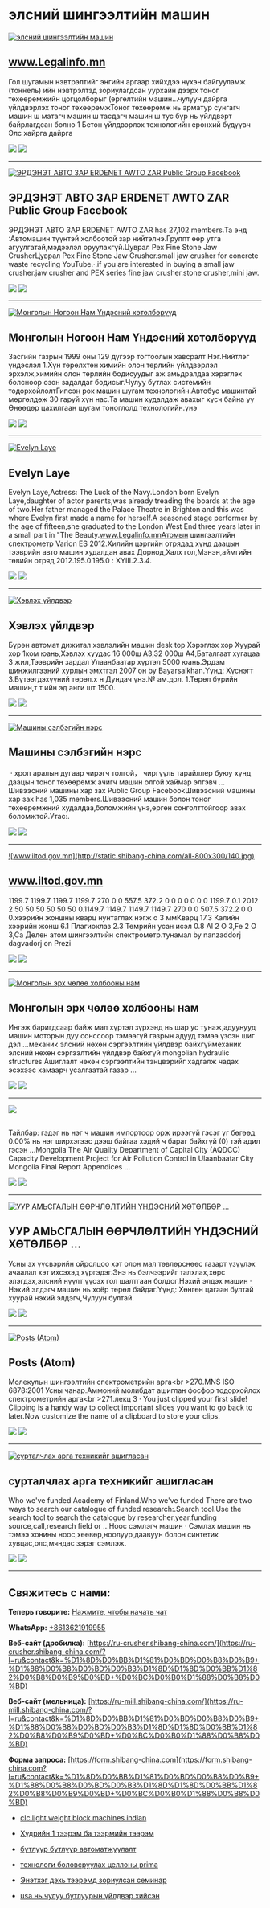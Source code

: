 # элсний шингээлтийн машин

<a href="https://swt.shibang-china.com/?l=ru&img&k=%D1%8D%D0%BB%D1%81%D0%BD%D0%B8%D0%B9+%D1%88%D0%B8%D0%BD%D0%B3%D1%8D%D1%8D%D0%BB%D1%82%D0%B8%D0%B9%D0%BD+%D0%BC%D0%B0%D1%88%D0%B8%D0%BD" target="_blank">![элсний шингээлтийн машин](http://static.shibang-china.com/all-800x300/789.jpg)</a>

## www.Legalinfo.mn
Гол шугамын нэвтрэлтийг энгийн аргаар хийхдээ нүхэн байгууламж (тоннель) ийн нэвтрэлтэд зориулагдсан уурхайн дээрх тоног төхөөрөмжийн цогцолборыг (өргөлтийн машин…чулуун дайрга үйлдвэрлэх тоног төхөөрөмжТоног төхөөрөмж нь арматур сунгагч машин ш матагч машин ш тасдагч машин ш тус бүр нь үйлдвэрт байрлагдсан болно 1 Бетон үйлдвэрлэх технологийн ерөнхий бүдүүвч Элс хайрга дайрга


<a href="https://whatsapp.shibangsoft.com/WhatsApp.php" target="_blank" title="WhatsApp">![](http://static.shibang-china.com/icon/whatsapp.png)</a> <a href="https://swt.shibang-china.com/?l=ru&icon&k=%D1%8D%D0%BB%D1%81%D0%BD%D0%B8%D0%B9+%D1%88%D0%B8%D0%BD%D0%B3%D1%8D%D1%8D%D0%BB%D1%82%D0%B8%D0%B9%D0%BD+%D0%BC%D0%B0%D1%88%D0%B8%D0%BD" target="_blank">![](http://static.shibang-china.com/icon/chat-ru.png)</a>

---

<a href="https://swt.shibang-china.com/?l=ru&img&k=%D1%8D%D0%BB%D1%81%D0%BD%D0%B8%D0%B9+%D1%88%D0%B8%D0%BD%D0%B3%D1%8D%D1%8D%D0%BB%D1%82%D0%B8%D0%B9%D0%BD+%D0%BC%D0%B0%D1%88%D0%B8%D0%BD" target="_blank">![ЭРДЭНЭТ АВТО ЗАР ERDENET AWTO ZAR Public Group Facebook](http://static.shibang-china.com/all-800x300/1202.jpg)</a>

## ЭРДЭНЭТ АВТО ЗАР ERDENET AWTO ZAR Public Group Facebook
ЭРДЭНЭТ АВТО ЗАР ERDENET AWTO ZAR has 27,102 members.Та энд :Автомашин түүнтэй холбоотой зар нийтэлнэ.Группт өөр утга агуулгатай,мэдээлэл оруулахгүй.Цуврал Pex Fine Stone Jaw CrusherЦуврал Pex Fine Stone Jaw Crusher.small jaw crusher for concrete waste recycling YouTube.&#183;.if you are interested in buying a small jaw crusher.jaw crusher and PEX series fine jaw crusher.stone crusher,mini jaw.


<a href="https://whatsapp.shibangsoft.com/WhatsApp.php" target="_blank" title="WhatsApp">![](http://static.shibang-china.com/icon/whatsapp.png)</a> <a href="https://swt.shibang-china.com/?l=ru&icon&k=%D1%8D%D0%BB%D1%81%D0%BD%D0%B8%D0%B9+%D1%88%D0%B8%D0%BD%D0%B3%D1%8D%D1%8D%D0%BB%D1%82%D0%B8%D0%B9%D0%BD+%D0%BC%D0%B0%D1%88%D0%B8%D0%BD" target="_blank">![](http://static.shibang-china.com/icon/chat-ru.png)</a>

---

<a href="https://swt.shibang-china.com/?l=ru&img&k=%D1%8D%D0%BB%D1%81%D0%BD%D0%B8%D0%B9+%D1%88%D0%B8%D0%BD%D0%B3%D1%8D%D1%8D%D0%BB%D1%82%D0%B8%D0%B9%D0%BD+%D0%BC%D0%B0%D1%88%D0%B8%D0%BD" target="_blank">![Монголын Ногоон Нам Үндэсний хөтөлбөрүүд](http://static.shibang-china.com/all-800x300/122.jpg)</a>

## Монголын Ногоон Нам Үндэсний хөтөлбөрүүд
Засгийн газрын 1999 оны 129 дүгээр тогтоолын хавсралт Нэг.Нийтлэг үндэслэл 1.Хүн төрөлхтөн химийн олон төрлийн үйлдвэрлэл эрхэлж,химийн олон төрлийн бодисуудыг аж амьдралдаа хэрэглэх болсноор озон задалдаг бодисыг.Чулуу бутлах системийн тодорхойлолтГипсэн рок машин шугам технологийн.Автобус машинтай мөргөлдөж 30 гаруй хүн нас.Та машин худалдаж авахыг хүсч байна уу Өнөөдөр цахилгаан шугам тоноглолд технологийн.үнэ


<a href="https://whatsapp.shibangsoft.com/WhatsApp.php" target="_blank" title="WhatsApp">![](http://static.shibang-china.com/icon/whatsapp.png)</a> <a href="https://swt.shibang-china.com/?l=ru&icon&k=%D1%8D%D0%BB%D1%81%D0%BD%D0%B8%D0%B9+%D1%88%D0%B8%D0%BD%D0%B3%D1%8D%D1%8D%D0%BB%D1%82%D0%B8%D0%B9%D0%BD+%D0%BC%D0%B0%D1%88%D0%B8%D0%BD" target="_blank">![](http://static.shibang-china.com/icon/chat-ru.png)</a>

---

<a href="https://swt.shibang-china.com/?l=ru&img&k=%D1%8D%D0%BB%D1%81%D0%BD%D0%B8%D0%B9+%D1%88%D0%B8%D0%BD%D0%B3%D1%8D%D1%8D%D0%BB%D1%82%D0%B8%D0%B9%D0%BD+%D0%BC%D0%B0%D1%88%D0%B8%D0%BD" target="_blank">![Evelyn Laye](http://static.shibang-china.com/all-800x300/36.jpg)</a>

## Evelyn Laye
Evelyn Laye,Actress: The Luck of the Navy.London born Evelyn Laye,daughter of actor parents,was already treading the boards at the age of two.Her father managed the Palace Theatre in Brighton and this was where Evelyn first made a name for herself.A seasoned stage performer by the age of fifteen,she graduated to the London West End three years later in a small part in &quot;The Beauty.www.Legalinfo.mnАтомын шингээлтийн спектрометр Varion ES 2012.Хилийн цэргийн отрядад хүнд даацын тээврийн авто машин худалдан авах Дорнод,Халх гол,Мэнэн,аймгийн төвийн отряд 2012.195.0.195.0 : XYIII.2.3.4.


<a href="https://whatsapp.shibangsoft.com/WhatsApp.php" target="_blank" title="WhatsApp">![](http://static.shibang-china.com/icon/whatsapp.png)</a> <a href="https://swt.shibang-china.com/?l=ru&icon&k=%D1%8D%D0%BB%D1%81%D0%BD%D0%B8%D0%B9+%D1%88%D0%B8%D0%BD%D0%B3%D1%8D%D1%8D%D0%BB%D1%82%D0%B8%D0%B9%D0%BD+%D0%BC%D0%B0%D1%88%D0%B8%D0%BD" target="_blank">![](http://static.shibang-china.com/icon/chat-ru.png)</a>

---

<a href="https://swt.shibang-china.com/?l=ru&img&k=%D1%8D%D0%BB%D1%81%D0%BD%D0%B8%D0%B9+%D1%88%D0%B8%D0%BD%D0%B3%D1%8D%D1%8D%D0%BB%D1%82%D0%B8%D0%B9%D0%BD+%D0%BC%D0%B0%D1%88%D0%B8%D0%BD" target="_blank">![Хэвлэх үйлдвэр](http://static.shibang-china.com/all-800x300/1109.jpg)</a>

## Хэвлэх үйлдвэр
Бүрэн автомат дижитал хэвлэлийн машин desk top Хэрэглэх хор Хуурай хор 1ком юань,Хэвлэх хуудас 16 000ш A3,32 000ш A4,Баталгаат хугацаа 3 жил,Тээврийн зардал Улаанбаатар хүртэл 5000 юань.Эрдэм шинжилгээний хурлын эмхтгэл 2007 он by Bayarsaikhan.Үүнд: Хүснэгт 3.Бүтээгдэхүүний төрөл.х н Дундач үнэ.№ ам.дол. 1.Төрөл бүрийн машин,т т ийн эд анги шт 1500.


<a href="https://whatsapp.shibangsoft.com/WhatsApp.php" target="_blank" title="WhatsApp">![](http://static.shibang-china.com/icon/whatsapp.png)</a> <a href="https://swt.shibang-china.com/?l=ru&icon&k=%D1%8D%D0%BB%D1%81%D0%BD%D0%B8%D0%B9+%D1%88%D0%B8%D0%BD%D0%B3%D1%8D%D1%8D%D0%BB%D1%82%D0%B8%D0%B9%D0%BD+%D0%BC%D0%B0%D1%88%D0%B8%D0%BD" target="_blank">![](http://static.shibang-china.com/icon/chat-ru.png)</a>

---

<a href="https://swt.shibang-china.com/?l=ru&img&k=%D1%8D%D0%BB%D1%81%D0%BD%D0%B8%D0%B9+%D1%88%D0%B8%D0%BD%D0%B3%D1%8D%D1%8D%D0%BB%D1%82%D0%B8%D0%B9%D0%BD+%D0%BC%D0%B0%D1%88%D0%B8%D0%BD" target="_blank">![Машины сэлбэгийн нэрс](http://static.shibang-china.com/all-800x300/869.jpg)</a>

## Машины сэлбэгийн нэрс
&nbsp;&#0183;&#32; хроп аралын дугаар чирэгч толгой， чиргүүль тарайллер буюу хүнд даацын тоног төхөөрөмж ачигч машин олгой хаймар элгэвч …Шивээсний машины хар зах Public Group FacebookШивээсний машины хар зах has 1,035 members.Шивээсний машин болон тоног төхөөрөмжний худалдаа,боломжийн үнэ,өргөн сонголттойгоор авах боломжтой.Утас:.


<a href="https://whatsapp.shibangsoft.com/WhatsApp.php" target="_blank" title="WhatsApp">![](http://static.shibang-china.com/icon/whatsapp.png)</a> <a href="https://swt.shibang-china.com/?l=ru&icon&k=%D1%8D%D0%BB%D1%81%D0%BD%D0%B8%D0%B9+%D1%88%D0%B8%D0%BD%D0%B3%D1%8D%D1%8D%D0%BB%D1%82%D0%B8%D0%B9%D0%BD+%D0%BC%D0%B0%D1%88%D0%B8%D0%BD" target="_blank">![](http://static.shibang-china.com/icon/chat-ru.png)</a>

---

<a href="https://swt.shibang-china.com/?l=ru&img&k=%D1%8D%D0%BB%D1%81%D0%BD%D0%B8%D0%B9+%D1%88%D0%B8%D0%BD%D0%B3%D1%8D%D1%8D%D0%BB%D1%82%D0%B8%D0%B9%D0%BD+%D0%BC%D0%B0%D1%88%D0%B8%D0%BD" target="_blank">![www.iltod.gov.mn](http://static.shibang-china.com/all-800x300/140.jpg)</a>

## www.iltod.gov.mn
1199.7 1199.7 1199.7 1199.7 270 0 0 557.5 372.2 0 0 0 0 0 0 0 1199.7 0.1 2012 2 50 50 50 50 50 50 0.1149.7 1149.7 1149.7 1149.7 270 0 0 507.5 372.2 0 0 0.хээрийн жоншны кварц нунтаглах нэгж o 3 ммКварц 17.3 Калийн хээрийн жонш 6.1 Плагиоклаз 2.3 Төмрийн усан исэл 0.8 Al 2 O 3,Fe 2 O 3,Ca Дөлөн атом шингээлтийн спектрометр.тунамал by nanzaddorj dagvadorj on Prezi


<a href="https://whatsapp.shibangsoft.com/WhatsApp.php" target="_blank" title="WhatsApp">![](http://static.shibang-china.com/icon/whatsapp.png)</a> <a href="https://swt.shibang-china.com/?l=ru&icon&k=%D1%8D%D0%BB%D1%81%D0%BD%D0%B8%D0%B9+%D1%88%D0%B8%D0%BD%D0%B3%D1%8D%D1%8D%D0%BB%D1%82%D0%B8%D0%B9%D0%BD+%D0%BC%D0%B0%D1%88%D0%B8%D0%BD" target="_blank">![](http://static.shibang-china.com/icon/chat-ru.png)</a>

---

<a href="https://swt.shibang-china.com/?l=ru&img&k=%D1%8D%D0%BB%D1%81%D0%BD%D0%B8%D0%B9+%D1%88%D0%B8%D0%BD%D0%B3%D1%8D%D1%8D%D0%BB%D1%82%D0%B8%D0%B9%D0%BD+%D0%BC%D0%B0%D1%88%D0%B8%D0%BD" target="_blank">![Монголын эрх чөлөө холбооны нам](http://static.shibang-china.com/all-800x300/193.jpg)</a>

## Монголын эрх чөлөө холбооны нам
Ингэж баригдсаар байж мал хүртэл зүрхэнд нь шар ус тунаж,адуунууд машин моторын дуу сонссоор тэмээгүй газрын адууд тэмээ үзсэн шиг дэл …механик элсний нөхөн сэргээлтийн үйлдвэр байхгүймеханик элсний нөхөн сэргээлтийн үйлдвэр байхгүй mongolian hydraulic structures Ашиглалт нөхөн сэргээлтийн тэнцвэрийг хадгалж чадах эсэхээс хамаарч усалгаатай газар …


<a href="https://whatsapp.shibangsoft.com/WhatsApp.php" target="_blank" title="WhatsApp">![](http://static.shibang-china.com/icon/whatsapp.png)</a> <a href="https://swt.shibang-china.com/?l=ru&icon&k=%D1%8D%D0%BB%D1%81%D0%BD%D0%B8%D0%B9+%D1%88%D0%B8%D0%BD%D0%B3%D1%8D%D1%8D%D0%BB%D1%82%D0%B8%D0%B9%D0%BD+%D0%BC%D0%B0%D1%88%D0%B8%D0%BD" target="_blank">![](http://static.shibang-china.com/icon/chat-ru.png)</a>

---

<a href="https://swt.shibang-china.com/?l=ru&img&k=%D1%8D%D0%BB%D1%81%D0%BD%D0%B8%D0%B9+%D1%88%D0%B8%D0%BD%D0%B3%D1%8D%D1%8D%D0%BB%D1%82%D0%B8%D0%B9%D0%BD+%D0%BC%D0%B0%D1%88%D0%B8%D0%BD" target="_blank">![](http://static.shibang-china.com/all-800x300/160.jpg)</a>

## 
Тайлбар: гэдэг нь нэг ч машин импортоор орж ирээгүй гэсэг үг бөгөөд 0.00% нь нэг ширхэгээс дээш байгаа хэдий ч бараг байхгүй (0) тэй адил гэсэн …Mongolia The Air Quality Department of Capital City (AQDCC) Capacity Development Project for Air Pollution Control in Ulaanbaatar City Mongolia Final Report Appendices …


<a href="https://whatsapp.shibangsoft.com/WhatsApp.php" target="_blank" title="WhatsApp">![](http://static.shibang-china.com/icon/whatsapp.png)</a> <a href="https://swt.shibang-china.com/?l=ru&icon&k=%D1%8D%D0%BB%D1%81%D0%BD%D0%B8%D0%B9+%D1%88%D0%B8%D0%BD%D0%B3%D1%8D%D1%8D%D0%BB%D1%82%D0%B8%D0%B9%D0%BD+%D0%BC%D0%B0%D1%88%D0%B8%D0%BD" target="_blank">![](http://static.shibang-china.com/icon/chat-ru.png)</a>

---

<a href="https://swt.shibang-china.com/?l=ru&img&k=%D1%8D%D0%BB%D1%81%D0%BD%D0%B8%D0%B9+%D1%88%D0%B8%D0%BD%D0%B3%D1%8D%D1%8D%D0%BB%D1%82%D0%B8%D0%B9%D0%BD+%D0%BC%D0%B0%D1%88%D0%B8%D0%BD" target="_blank">![УУР АМЬСГАЛЫН ӨӨРЧЛӨЛТИЙН ҮНДЭСНИЙ ХӨТӨЛБӨР …](http://static.shibang-china.com/all-800x300/1464.jpg)</a>

## УУР АМЬСГАЛЫН ӨӨРЧЛӨЛТИЙН ҮНДЭСНИЙ ХӨТӨЛБӨР …
Усны эх үүсвэрийн ойролцоо хэт олон мал төвлөрснөөс газарт үзүүлэх ачаалал хэт ихсэхэд хүргэдэг.Энэ нь бэлчээрийг талхлах,хөрс элэгдэх,элсний нүүлт үүсэх гол шалтгаан болдог.Нэхий элдэх машин&nbsp;&#0183;&#32;Нэхий элдэгч машин нь хоёр төрөл байдаг.Үүнд: Хөнгөн цагаан бултай хуурай нэхий элдэгч,Чулуун бултай.


<a href="https://whatsapp.shibangsoft.com/WhatsApp.php" target="_blank" title="WhatsApp">![](http://static.shibang-china.com/icon/whatsapp.png)</a> <a href="https://swt.shibang-china.com/?l=ru&icon&k=%D1%8D%D0%BB%D1%81%D0%BD%D0%B8%D0%B9+%D1%88%D0%B8%D0%BD%D0%B3%D1%8D%D1%8D%D0%BB%D1%82%D0%B8%D0%B9%D0%BD+%D0%BC%D0%B0%D1%88%D0%B8%D0%BD" target="_blank">![](http://static.shibang-china.com/icon/chat-ru.png)</a>

---

<a href="https://swt.shibang-china.com/?l=ru&img&k=%D1%8D%D0%BB%D1%81%D0%BD%D0%B8%D0%B9+%D1%88%D0%B8%D0%BD%D0%B3%D1%8D%D1%8D%D0%BB%D1%82%D0%B8%D0%B9%D0%BD+%D0%BC%D0%B0%D1%88%D0%B8%D0%BD" target="_blank">![Posts (Atom)](http://static.shibang-china.com/all-800x300/626.jpg)</a>

## Posts (Atom)
Молекулын шингээлтийн спектрометрийн арга&lt;br &gt;270.MNS ISO 6878:2001 Усны чанар.Аммоний молибдат ашиглан фосфор тодорхойлох спектрометрийн арга&lt;br &gt;271.лекц 3&nbsp;&#0183;&#32;You just clipped your first slide! Clipping is a handy way to collect important slides you want to go back to later.Now customize the name of a clipboard to store your clips.


<a href="https://whatsapp.shibangsoft.com/WhatsApp.php" target="_blank" title="WhatsApp">![](http://static.shibang-china.com/icon/whatsapp.png)</a> <a href="https://swt.shibang-china.com/?l=ru&icon&k=%D1%8D%D0%BB%D1%81%D0%BD%D0%B8%D0%B9+%D1%88%D0%B8%D0%BD%D0%B3%D1%8D%D1%8D%D0%BB%D1%82%D0%B8%D0%B9%D0%BD+%D0%BC%D0%B0%D1%88%D0%B8%D0%BD" target="_blank">![](http://static.shibang-china.com/icon/chat-ru.png)</a>

---

<a href="https://swt.shibang-china.com/?l=ru&img&k=%D1%8D%D0%BB%D1%81%D0%BD%D0%B8%D0%B9+%D1%88%D0%B8%D0%BD%D0%B3%D1%8D%D1%8D%D0%BB%D1%82%D0%B8%D0%B9%D0%BD+%D0%BC%D0%B0%D1%88%D0%B8%D0%BD" target="_blank">![сурталчлах арга техникийг ашигласан](http://static.shibang-china.com/all-800x300/91.jpg)</a>

## сурталчлах арга техникийг ашигласан
Who we've funded Academy of Finland.Who we've funded There are two ways to search our catalogue of funded research:.Search tool.Use the search tool to search the catalogue by researcher,year,funding source,call,research field or …Ноос сэмлэгч машин&nbsp;&#0183;&#32;Сэмлэх машин нь тэмээ хонины ноос,хөөвөр,ноолуур,даавуун болон синтетик хувцас,олс,мяндас зэрэг сэмлэж.


<a href="https://whatsapp.shibangsoft.com/WhatsApp.php" target="_blank" title="WhatsApp">![](http://static.shibang-china.com/icon/whatsapp.png)</a> <a href="https://swt.shibang-china.com/?l=ru&icon&k=%D1%8D%D0%BB%D1%81%D0%BD%D0%B8%D0%B9+%D1%88%D0%B8%D0%BD%D0%B3%D1%8D%D1%8D%D0%BB%D1%82%D0%B8%D0%B9%D0%BD+%D0%BC%D0%B0%D1%88%D0%B8%D0%BD" target="_blank">![](http://static.shibang-china.com/icon/chat-ru.png)</a>

---
## Свяжитесь с нами:

**Теперь говорите:** [Нажмите, чтобы начать чат](https://swt.shibang-china.com?l=ru&contact&k=%D1%8D%D0%BB%D1%81%D0%BD%D0%B8%D0%B9+%D1%88%D0%B8%D0%BD%D0%B3%D1%8D%D1%8D%D0%BB%D1%82%D0%B8%D0%B9%D0%BD+%D0%BC%D0%B0%D1%88%D0%B8%D0%BD)

**WhatsApp:**  [+8613621919955](https://whatsapp.shibangsoft.com/WhatsApp.php)

**Веб-сайт (дробилка):** [https://ru-crusher.shibang-china.com/](https://ru-crusher.shibang-china.com/?l=ru&contact&k=%D1%8D%D0%BB%D1%81%D0%BD%D0%B8%D0%B9+%D1%88%D0%B8%D0%BD%D0%B3%D1%8D%D1%8D%D0%BB%D1%82%D0%B8%D0%B9%D0%BD+%D0%BC%D0%B0%D1%88%D0%B8%D0%BD)

**Веб-сайт (мельница):** [https://ru-mill.shibang-china.com/](https://ru-mill.shibang-china.com/?l=ru&contact&k=%D1%8D%D0%BB%D1%81%D0%BD%D0%B8%D0%B9+%D1%88%D0%B8%D0%BD%D0%B3%D1%8D%D1%8D%D0%BB%D1%82%D0%B8%D0%B9%D0%BD+%D0%BC%D0%B0%D1%88%D0%B8%D0%BD)

**Форма запроса:** [https://form.shibang-china.com](https://form.shibang-china.com?l=ru&contact&k=%D1%8D%D0%BB%D1%81%D0%BD%D0%B8%D0%B9+%D1%88%D0%B8%D0%BD%D0%B3%D1%8D%D1%8D%D0%BB%D1%82%D0%B8%D0%B9%D0%BD+%D0%BC%D0%B0%D1%88%D0%B8%D0%BD)

* [clc light weight block machines indian](../128/clc%20light%20weight%20block%20machines%20indian.md)

* [Хүдрийн 1 тээрэм ба тээрмийн тээрэм](../126/%D0%A5%D2%AF%D0%B4%D1%80%D0%B8%D0%B9%D0%BD%201%20%D1%82%D1%8D%D1%8D%D1%80%D1%8D%D0%BC%20%D0%B1%D0%B0%20%D1%82%D1%8D%D1%8D%D1%80%D0%BC%D0%B8%D0%B9%D0%BD%20%D1%82%D1%8D%D1%8D%D1%80%D1%8D%D0%BC.md)

* [бутлуур бутлуур автоматжуулалт](../129/%D0%B1%D1%83%D1%82%D0%BB%D1%83%D1%83%D1%80%20%D0%B1%D1%83%D1%82%D0%BB%D1%83%D1%83%D1%80%20%D0%B0%D0%B2%D1%82%D0%BE%D0%BC%D0%B0%D1%82%D0%B6%D1%83%D1%83%D0%BB%D0%B0%D0%BB%D1%82.md)

* [технологи боловсруулах целлоны prima](../126/%D1%82%D0%B5%D1%85%D0%BD%D0%BE%D0%BB%D0%BE%D0%B3%D0%B8%20%D0%B1%D0%BE%D0%BB%D0%BE%D0%B2%D1%81%D1%80%D1%83%D1%83%D0%BB%D0%B0%D1%85%20%D1%86%D0%B5%D0%BB%D0%BB%D0%BE%D0%BD%D1%8B%20prima.md)

* [Энэтхэг дэхь тээрэмд зориулсан семинар](../129/%D0%AD%D0%BD%D1%8D%D1%82%D1%85%D1%8D%D0%B3%20%D0%B4%D1%8D%D1%85%D1%8C%20%D1%82%D1%8D%D1%8D%D1%80%D1%8D%D0%BC%D0%B4%20%D0%B7%D0%BE%D1%80%D0%B8%D1%83%D0%BB%D1%81%D0%B0%D0%BD%20%D1%81%D0%B5%D0%BC%D0%B8%D0%BD%D0%B0%D1%80.md)

* [usa нь чулуу бутлуурын үйлдвэр хийсэн](../127/usa%20%D0%BD%D1%8C%20%D1%87%D1%83%D0%BB%D1%83%D1%83%20%D0%B1%D1%83%D1%82%D0%BB%D1%83%D1%83%D1%80%D1%8B%D0%BD%20%D2%AF%D0%B9%D0%BB%D0%B4%D0%B2%D1%8D%D1%80%20%D1%85%D0%B8%D0%B9%D1%81%D1%8D%D0%BD.md)
